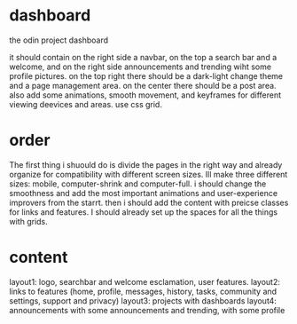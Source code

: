 # dashboard
the odin project dashboard

it should contain on the right side a navbar, on the top a search bar and a welcome, 
and on the right side announcements and trending wiht some profile pictures.
 on the top right there should be a dark-light change theme and a page management area.
  on the center there should be a post area. also add some animations, smooth movement, and keyframes for different viewing deevices and areas. use css grid.

# order

The first thing i shuould do is divide the pages in the right way and already organize for compatibility with different screen sizes. Ill make three different sizes: mobile, computer-shrink and computer-full. i should change the smoothness and add the most important animations and user-experience improvers from the starrt. then i should add the content with preicse classes for links and features. I should already set up the spaces for all the things with grids.

# content

layout1: logo, searchbar and welcome esclamation, user features.
layout2: links to features (home, profile, messages, history, tasks, community and settings, support and privacy)
layout3: projects with dashboards
layout4: announcements with some announcements and trending, with some profile
